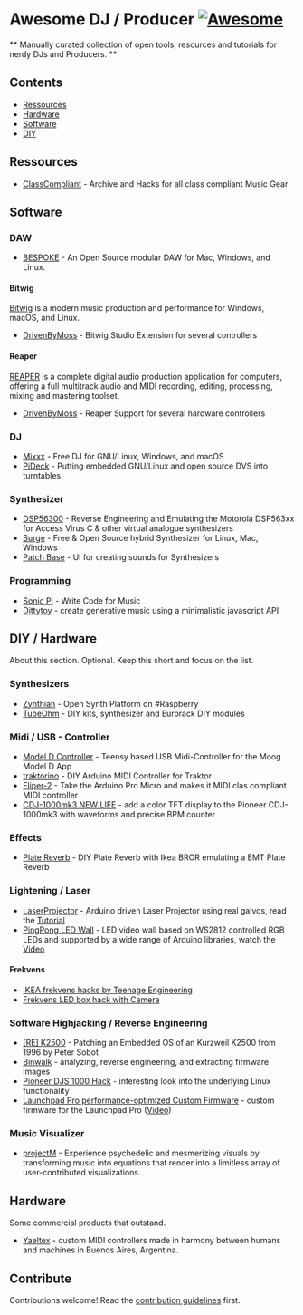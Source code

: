 # Awesome DJ / Producer [![Awesome](https://awesome.re/badge.svg)](https://awesome.re)

** Manually curated collection of open tools, resources and tutorials for nerdy DJs and Producers. **


## Contents
- [Ressources](#Ressources)
- [Hardware](#hardware)
- [Software](#software)
- [DIY](#DIY)


## Ressources

- [ClassCompliant](https://classcompliant.com) - Archive and Hacks for all class compliant Music Gear

## Software

### DAW

- [BESPOKE](https://www.bespokesynth.com/) - An Open Source modular DAW for Mac, Windows, and Linux.

#### Bitwig
[Bitwig](https://www.bitwig.com/) is a modern music production and performance for Windows, macOS, and Linux.

- [DrivenByMoss](http://mossgrabers.de/Software/Bitwig/Bitwig.html) - Bitwig Studio Extension for several controllers

#### Reaper
[REAPER](https://www.reaper.fm/) is a complete digital audio production application for computers, offering a full multitrack audio and MIDI recording, editing, processing, mixing and mastering toolset.

- [DrivenByMoss](http://mossgrabers.de/Software/Reaper/Reaper.html) - Reaper Support for several hardware controllers


### DJ

- [Mixxx](https://github.com/mixxxdj/mixxx) - Free DJ for GNU/Linux, Windows, and macOS
- [PiDeck](https://pideck.com/) - Putting embedded GNU/Linux and open source DVS into turntables

### Synthesizer

- [DSP56300](https://dsp56300.wordpress.com/) - Reverse Engineering and Emulating the Motorola DSP563xx for Access Virus C & other virtual analogue synthesizers
- [Surge](https://surge-synthesizer.github.io/) - Free & Open Source hybrid Synthesizer for Linux, Mac, Windows
- [Patch Base](https://coffeeshopped.com/patch-base) - UI for creating sounds for Synthesizers

### Programming

- [Sonic Pi](https://github.com/sonic-pi-net/sonic-pi) - Write Code for Music
- [Dittytoy](https://dittytoy.net/syntax) - create generative music using a minimalistic javascript API


## DIY / Hardware

About this section. Optional. Keep this short and focus on the list.

### Synthesizers
- [Zynthian](https://zynthian.org/) - Open Synth Platform on #Raspberry
- [TubeOhm](https://www.tubeohm.com/page.html) - DIY kits, synthesizer and Eurorack DIY modules

### Midi / USB - Controller

- [Model D Controller](https://github.com/maasijam/model_d_controller) - Teensy based USB Midi-Controller for the Moog Model D App
- [traktorino](https://github.com/silveirago/traktorino) - DIY Arduino MIDI Controller for Traktor
- [Fliper-2](https://github.com/silveirago/Fliper-2) - Take the Arduino Pro Micro and makes it MIDI clas compliant MIDI controller
- [CDJ-1000mk3 NEW LIFE](https://www.youtube.com/watch?v=mzPkP1C88oQ) - add a color TFT display to the Pioneer CDJ-1000mk3 with waveforms and precise BPM counter

### Effects

- [Plate Reverb](https://www.youtube.com/watch?v=CZWAntOnrx4) - DIY Plate Reverb with Ikea BROR emulating a EMT Plate Reverb

### Lightening / Laser

- [LaserProjector](https://github.com/DeltaFlo/LaserProjector) - Arduino driven Laser Projector using real galvos, read the [Tutorial](https://www.instructables.com/Arduino-Laser-Show-With-Real-Galvos/)
- [PingPong LED Wall](https://github.com/bitluni/PingPongLEDMatrix) - LED video wall based on WS2812 controlled RGB LEDs and supported by a wide range of Arduino libraries, watch the [Video](https://www.youtube.com/watch?v=fz2QAV9z_o8)

#### Frekvens
- [IKEA frekvens hacks by Teenage Engineering](https://teenage.engineering/designs/frekvens-hacks)
- [Frekvens LED box hack with Camera](http://spritesmods.com/?art=frekvens)

### Software Highjacking / Reverse Engineering

- [[RE] K2500](http://blog.petersobot.com/patching-the-k2500) - Patching an Embedded OS of an Kurzweil K2500 from 1996 by Peter Sobot
- [Binwalk](https://github.com/ReFirmLabs/binwalk) - analyzing, reverse engineering, and extracting firmware images
- [Pioneer DJS 1000 Hack](https://www.reddit.com/r/DJs/comments/cb4oom/a_twitter_user_hacks_pioneer_gear_interesting/) - interesting look into the underlying Linux functionality
- [Launchpad Pro performance-optimized Custom Firmware](https://github.com/mat1jaczyyy/lpp-performance-cfw/) - custom firmware for the Launchpad Pro ([Video](https://www.youtube.com/watch?v=6RfCKHeGWe0))

### Music Visualizer

- [projectM](https://github.com/projectM-visualizer/projectm) - Experience psychedelic and mesmerizing visuals by transforming music into equations that render into a limitless array of user-contributed visualizations.

## Hardware

Some commercial products that outstand.

- [Yaeltex](https://yaeltex.com/) - custom MIDI controllers made in harmony between humans and machines in Buenos Aires, Argentina.

## Contribute

Contributions welcome! Read the [contribution guidelines](contributing.md) first.
